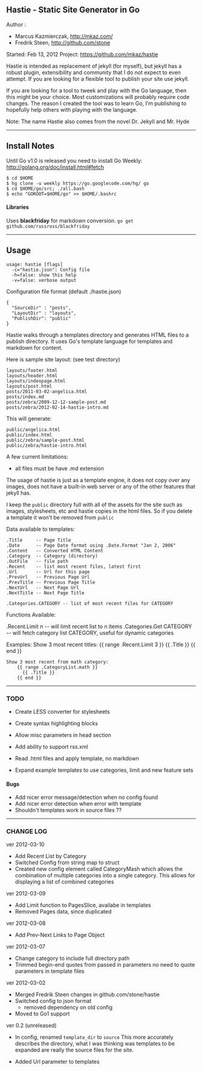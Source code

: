 ## Hastie - Static Site Generator in Go

Author :

 - Marcus Kazmierczak, http://mkaz.com/
 - Fredrik Steen, http://github.com/stone

Started: Feb 13, 2012
Project: https://github.com/mkaz/hastie

Hastie is intended as replacement of jekyll (for myself), but jekyll has a robust plugin, extensibility and community that I do not expect to even attempt.  If you are looking for a flexible tool to publish your site use jekyll.

If you are looking for a tool to tweek and play with the Go language, then this might be your choice. Most customizations will probably require code changes.  The reason I created the tool was to learn Go, I'm publishing to hopefully help others with playing with the language.

Note: The name Hastie also comes from the novel Dr. Jekyll and Mr. Hyde

--------------------------------------------------------------------------------

## Install Notes

Until Go v1.0 is released you need to install Go Weekly: <http://golang.org/doc/install.html#fetch>

    $ cd $HOME
    $ hg clone -u weekly https://go.googlecode.com/hg/ go
    $ cd $HOME/go/src; ./all.bash
    $ echo "GOROOT=$HOME/go" >> $HOME/.bashrc


#### Libraries

Uses **blackfriday** for markdown conversion. `go get github.com/russross/blackfriday`


--------------------------------------------------------------------------------

## Usage

    usage: hastie [flags]
      -c="hastie.json": Config file
      -h=false: show this help
      -v=false: verbose output

Configuration file format (default ./hastie.json)

    {
      "SourceDir" : "posts",
      "LayoutDir" : "layouts",
      "PublishDir": "public"
    }


Hastie walks through a templates directory and generates HTML files to a publish directory. It uses Go's template language for templates and markdown for content.

Here is sample site layout: (see test directory)

    layouts/footer.html
    layouts/header.html
    layouts/indexpage.html
    layouts/post.html
    posts/2011-03-02-angelica.html
    posts/index.md
    posts/zebra/2009-12-12-sample-post.md
    posts/zebra/2012-02-14-hastie-intro.md


This will generate:

    public/angelica.html
    public/index.html
    public/zebra/sample-post.html
    public/zebra/hastie-intro.html


A few current limitations:

  * all files must be have .md extension

The usage of hastie is just as a template engine, it does not copy over any images, does not have a built-in web server or any of the other features that jekyll has.

I keep the `public` directory full with all of the assets for the site such as images, stylesheets, etc and hastie copies in the html files. So if you delete a template it won't be removed from `public`


Data available to templates:

    .Title     -- Page Title
    .Date      -- Page Date format using .Date.Format "Jan 2, 2006"
    .Content   -- Converted HTML Content
    .Category  -- Category (directory)
    .OutFile   -- file path
    .Recent    -- list most recent files, latest first
    .Url       -- Url for this page
    .PrevUrl   -- Previous Page Url
    .PrevTitle -- Previous Page Title
    .NextUrl   -- Next Page Url
    .NextTitle -- Next Page Title

    .Categories.CATEGORY -- list of most recent files for CATEGORY


Functions Available:
    
  .Recent.Limit n           -- will limit recent list to n items
  .Categories.Get CATEGORY  -- will fetch category list CATEGORY, useful for dynamic categories

Examples:
    Show 3 most recent titles: 
        {{ range .Recent.Limit 3 }}
          {{ .Title }}
        {{ end }}
    
    Show 3 most recent from math category:
        {{ range .CategoryList.math }}
          {{ .Title }}
        {{ end }}


--------------------------------------------------------------------------------

### TODO

* Create LESS converter for stylesheets
* Create syntax highlighting blocks

* Allow misc parameters in head section
* Add ability to support rss.xml
* Read .html files and apply template, no markdown

* Expand example templates to use categories, limit and new feature sets


#### Bugs
* Add nicer error message/detection when no config found
* Add nicer error detection when error with template
* Shouldn't templates work in source files ??

--------------------------------------------------------------------------------

### CHANGE LOG

ver 2012-03-10

  * Add Recent List by Category
  * Switched Config from string map to struct
  * Created new config element called CategoryMash which allows
    the combination of multiple categories into a single category.
    This allows for displaying a list of combined categories


ver 2012-03-09

  * Add Limit function to PagesSlice, availabe in templates
  * Removed Pages data, since duplicated


ver 2012-03-08

  * Add Prev-Next Links to Page Object


ver 2012-03-07

  * Change category to include full directory path
  * Trimmed begin-end quotes from passed in parameters
    no need to quote parameters in template files


ver 2012-03-02

  * Merged Fredrik Steen changes in github.com/stone/hastie
  * Switched config to json format
    - removed dependency on old config
  * Moved to Go1 support 


ver 0.2 (unreleased)
  * In config, renamed `template_dir` to `source` This more accurately describes the directory, what I was thinking was templates to be expanded are really the source files for the site.

  * Added Url parameter to templates

